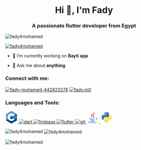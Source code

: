 <h1 align="center">Hi 👋, I'm Fady</h1>
<h3 align="center">A passionate flutter developer from Egypt</h3>

<p align="left"> <img src="https://komarev.com/ghpvc/?username=fady4mohamed&label=Profile%20views&color=0e75b6&style=flat" alt="fady4mohamed" /> </p>

<p align="left"> <a href="https://github.com/ryo-ma/github-profile-trophy"><img src="https://github-profile-trophy.vercel.app/?username=fady4mohamed" alt="fady4mohamed" /></a> </p>

- 🔭 I’m currently working on **Bayti app**

- 💬 Ask me about **anything**

<h3 align="left">Connect with me:</h3>
<p align="left">
<a href="https://linkedin.com/in/fady-mohamed-442823278" target="blank"><img align="center" src="https://raw.githubusercontent.com/rahuldkjain/github-profile-readme-generator/master/src/images/icons/Social/linked-in-alt.svg" alt="fady-mohamed-442823278" height="30" width="40" /></a>
<a href="https://fb.com/fady.m0" target="blank"><img align="center" src="https://raw.githubusercontent.com/rahuldkjain/github-profile-readme-generator/master/src/images/icons/Social/facebook.svg" alt="fady.m0" height="30" width="40" /></a>
</p>

<h3 align="left">Languages and Tools:</h3>
<p align="left"> <a href="https://www.w3schools.com/cpp/" target="_blank" rel="noreferrer"> <img src="https://raw.githubusercontent.com/devicons/devicon/master/icons/cplusplus/cplusplus-original.svg" alt="cplusplus" width="40" height="40"/> </a> <a href="https://dart.dev" target="_blank" rel="noreferrer"> <img src="https://www.vectorlogo.zone/logos/dartlang/dartlang-icon.svg" alt="dart" width="40" height="40"/> </a> <a href="https://firebase.google.com/" target="_blank" rel="noreferrer"> <img src="https://www.vectorlogo.zone/logos/firebase/firebase-icon.svg" alt="firebase" width="40" height="40"/> </a> <a href="https://flutter.dev" target="_blank" rel="noreferrer"> <img src="https://www.vectorlogo.zone/logos/flutterio/flutterio-icon.svg" alt="flutter" width="40" height="40"/> </a> <a href="https://git-scm.com/" target="_blank" rel="noreferrer"> <img src="https://www.vectorlogo.zone/logos/git-scm/git-scm-icon.svg" alt="git" width="40" height="40"/> </a> <a href="https://www.java.com" target="_blank" rel="noreferrer"> <img src="https://raw.githubusercontent.com/devicons/devicon/master/icons/java/java-original.svg" alt="java" width="40" height="40"/> </a> <a href="https://www.python.org" target="_blank" rel="noreferrer"> <img src="https://raw.githubusercontent.com/devicons/devicon/master/icons/python/python-original.svg" alt="python" width="40" height="40"/> </a> </p>

<p><img align="left" src="https://github-readme-stats.vercel.app/api/top-langs?username=fady4mohamed&show_icons=true&locale=en&layout=compact" alt="fady4mohamed" /></p>

<p>&nbsp;<img align="center" src="https://github-readme-stats.vercel.app/api?username=fady4mohamed&show_icons=true&locale=en" alt="fady4mohamed" /></p>

<p><img align="center" src="https://github-readme-streak-stats.herokuapp.com/?user=fady4mohamed&" alt="fady4mohamed" /></p>
